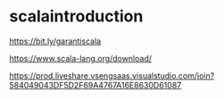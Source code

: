 # scalaintroduction

https://bit.ly/garantiscala

https://www.scala-lang.org/download/


https://prod.liveshare.vsengsaas.visualstudio.com/join?584049043DF5D2F69A4767A16E8630D61087